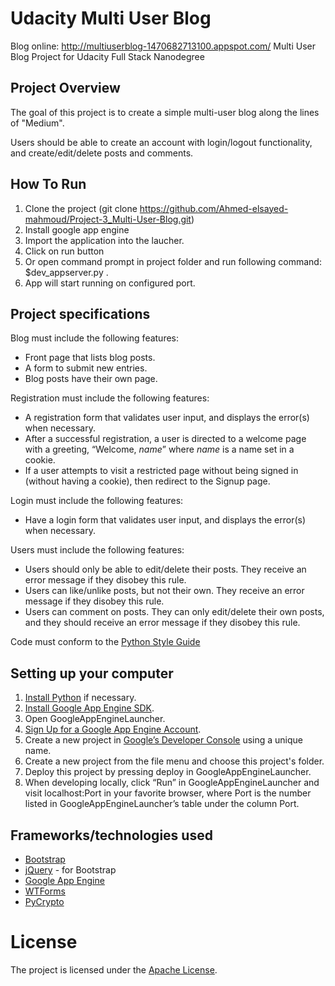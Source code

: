 # Udacity Multi User Blog

Blog online: http://multiuserblog-1470682713100.appspot.com/
Multi User Blog Project for Udacity Full Stack Nanodegree

## Project Overview 

The goal of this project is to create a simple multi-user blog along the lines of "Medium". 

Users should be able to create an account with login/logout functionality, and create/edit/delete posts and comments.


## How To Run

1. Clone the project (git clone https://github.com/Ahmed-elsayed-mahmoud/Project-3_Multi-User-Blog.git)
2. Install google app engine
3. Import the application into the laucher.
4. Click on run button
5. Or open command prompt in project folder and run following command: $dev_appserver.py .
6. App will start running on configured port.

## Project specifications

Blog must include the following features:
- Front page that lists blog posts.
- A form to submit new entries.
- Blog posts have their own page.

Registration must include the following features:
- A registration form that validates user input, and displays the error(s) when necessary.
- After a successful registration, a user is directed to a welcome page with a greeting, “Welcome, *name*” where *name* is a name set in a cookie.
- If a user attempts to visit a restricted page without being signed in (without having a cookie), then redirect to the Signup page.

Login must include the following features:
- Have a login form that validates user input, and displays the error(s) when necessary.

Users must include the following features:
- Users should only be able to edit/delete their posts. They receive an error message if they disobey this rule.
- Users can like/unlike posts, but not their own. They receive an error message if they disobey this rule.
- Users can comment on posts. They can only edit/delete their own posts, and they should receive an error message if they disobey this rule.

Code must conform to the [Python Style Guide](https://www.python.org/dev/peps/pep-0008/)

## Setting up your computer

1. [Install Python](https://www.python.org/downloads/) if necessary.
2. [Install Google App Engine SDK](https://cloud.google.com/appengine/downloads#Google_App_Engine_SDK_for_Python).
3. Open GoogleAppEngineLauncher.
4. [Sign Up for a Google App Engine Account](https://appengine.google.com/).
5. Create a new project in [Google’s Developer Console](https://console.cloud.google.com/) using a unique name.
6. Create a new project from the file menu and choose this project's folder.
7. Deploy this project by pressing deploy in GoogleAppEngineLauncher.
8. When developing locally, click “Run” in GoogleAppEngineLauncher and visit localhost:Port in your favorite browser, where Port is the number listed in GoogleAppEngineLauncher’s table under the column Port.


## Frameworks/technologies used
- [Bootstrap](http://getbootstrap.com/)
- [jQuery](https://jquery.com/) - for Bootstrap
- [Google App Engine](https://cloud.google.com/appengine/docs)
- [WTForms](https://wtforms.readthedocs.io/en/latest/)
- [PyCrypto](https://pypi.python.org/pypi/pycrypto)

  
# License

The project is licensed under the [Apache License](LICENSE).